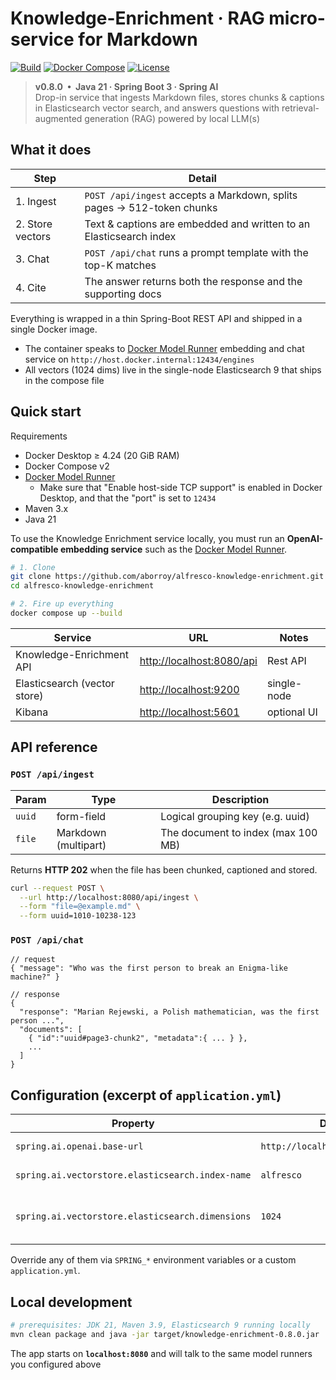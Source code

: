 # Knowledge-Enrichment · RAG micro-service for Markdown  
[![Build](https://img.shields.io/badge/build-Maven_3.9+-blue?logo=apachemaven)](pom.xml)
[![Docker Compose](https://img.shields.io/badge/run-docker--compose-blue?logo=docker)](compose.yaml)
[![License](https://img.shields.io/github/license/aborroy/alfresco-knowledge-enrichment)](LICENSE)

> **v0.8.0 &nbsp;•&nbsp; Java 21 · Spring Boot 3 · Spring AI**  
> Drop-in service that ingests Markdown files, stores chunks & captions in Elasticsearch vector search, and answers questions with retrieval-augmented generation (RAG) powered by local LLM(s)

## What it does

| Step             | Detail                                                                  | 
|------------------|-------------------------------------------------------------------------|
| 1. Ingest        | `POST /api/ingest` accepts a Markdown, splits pages → 512-token chunks  |
| 2. Store vectors | Text & captions are embedded and written to an Elasticsearch index      |
| 3. Chat          | `POST /api/chat` runs a prompt template with the top-K matches          |
| 4. Cite          | The answer returns both the response and the supporting docs            |

Everything is wrapped in a thin Spring-Boot REST API and shipped in a single Docker image.

* The container speaks to [Docker Model Runner](https://docs.docker.com/model-runner/) embedding and chat service on `http://host.docker.internal:12434/engines` 
* All vectors (1024 dims) live in the single-node Elasticsearch 9 that ships in the compose file

## Quick start

Requirements

* Docker Desktop ≥ 4.24 (20 GiB RAM)
* Docker Compose v2
* [Docker Model Runner](https://docs.docker.com/model-runner/)
  - Make sure that "Enable host-side TCP support" is enabled in Docker Desktop, and that the "port" is set to `12434`
* Maven 3.x
* Java 21

To use the Knowledge Enrichment service locally, you must run an **OpenAI-compatible embedding service** such as the [Docker Model Runner](https://docs.docker.com/model-runner/). 


```bash
# 1. Clone
git clone https://github.com/aborroy/alfresco-knowledge-enrichment.git
cd alfresco-knowledge-enrichment

# 2. Fire up everything
docker compose up --build
````

| Service                      | URL                                                     | Notes        |
| ---------------------------- | ------------------------------------------------------- | ------------ |
| Knowledge-Enrichment API     | [http://localhost:8080/api](http://localhost:8080/api)  | Rest API     |
| Elasticsearch (vector store) | [http://localhost:9200](http://localhost:9200)          | single-node  |
| Kibana                       | [http://localhost:5601](http://localhost:5601)          | optional UI  |

## API reference

### `POST /api/ingest`

| Param  | Type                 | Description                             |
| ------ | -------------------- | --------------------------------------- |
| `uuid` | form-field           | Logical grouping key (e.g. uuid)        |
| `file` | Markdown (multipart) | The document to index (max 100 MB)      |

Returns **HTTP 202** when the file has been chunked, captioned and stored.

```bash
curl --request POST \
  --url http://localhost:8080/api/ingest \
  --form "file=@example.md" \
  --form uuid=1010-10238-123
```

### `POST /api/chat`

```jsonc
// request
{ "message": "Who was the first person to break an Enigma-like machine?" }

// response
{
  "response": "Marian Rejewski, a Polish mathematician, was the first person ...",
  "documents": [
    { "id":"uuid#page3-chunk2", "metadata":{ ... } },
    ...
  ]
}
```

## Configuration (excerpt of `application.yml`)

| Property                                         | Default                          | Purpose                         |
| ------------------------------------------------ | -------------------------------- | ------------------------------- |
| `spring.ai.openai.base-url`                      | `http://localhost:12434/engines` | Embedding runner                |
| `spring.ai.vectorstore.elasticsearch.index-name` | `alfresco`                       | ES index for vectors            |
| `spring.ai.vectorstore.elasticsearch.dimensions` | `1024`                           | Must match your embedding model |

Override any of them via `SPRING_*` environment variables or a custom `application.yml`.

## Local development

```bash
# prerequisites: JDK 21, Maven 3.9, Elasticsearch 9 running locally
mvn clean package and java -jar target/knowledge-enrichment-0.8.0.jar
```

The app starts on **`localhost:8080`** and will talk to the same model runners you configured above
